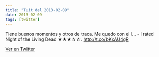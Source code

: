 ```yaml
---
title: "Tuit del 2013-02-09"
date: 2013-02-09
tags: [twitter]
---
```


Tiene buenos momentos y otros de traca. Me quedo con el l... - I rated Night of the Living Dead  ★★★☆☆. http://t.co/bKxAU4gR



[Ver en Twitter](https://twitter.com/i/web/status/300334485449359360)
